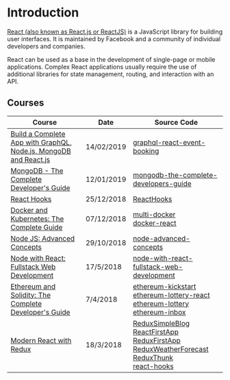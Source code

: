 # Introduction

[React (also known as React.js or ReactJS)](<https://en.wikipedia.org/wiki/React_(JavaScript_library)>) is a JavaScript library for building user interfaces. It is maintained by Facebook and a community of individual developers and companies.

React can be used as a base in the development of single-page or mobile applications. Complex React applications usually require the use of additional libraries for state management, routing, and interaction with an API.

## Courses

| Course                                                                                                            | Date       | Source Code                                                                                                                                                                                                                                                                                                                                                                                    |
| ----------------------------------------------------------------------------------------------------------------- | ---------- | ---------------------------------------------------------------------------------------------------------------------------------------------------------------------------------------------------------------------------------------------------------------------------------------------------------------------------------------------------------------------------------------------- |
| [Build a Complete App with GraphQL, Node.js, MongoDB and React.js](/other/graphql-graphql-react-event-booking.md) | 14/02/2019 | [graphql-react-event-booking](https://github.com/peelmicro/graphql-react-event-booking)                                                                                                                                                                                                                                                                                                        |
| [MongoDB - The Complete Developer's Guide](/databases/mongodb-mongodb-the-complete-developers-guide.md)           | 12/01/2019 | [mongodb-the-complete-developers-guide](https://github.com/peelmicro/mongodb-the-complete-developers-guide)                                                                                                                                                                                                                                                                                    |
| [React Hooks](/frontend/react-react-hooks.md)                                                                     | 25/12/2018 | [ReactHooks](https://github.com/peelmicro/ReactHooks)                                                                                                                                                                                                                                                                                                                                          |
| [Docker and Kubernetes: The Complete Guide](/other/docker-multi-docker.md)                                        | 07/12/2018 | [multi-docker](https://github.com/peelmicro/multi-docker) <br> [docker-react](https://github.com/peelmicro/docker-react)                                                                                                                                                                                                                                                                       |
| [Node JS: Advanced Concepts](/backend/nodejs-advanced-node-for-developers.md)                                     | 29/10/2018 | [node-advanced-concepts](https://github.com/peelmicro/node-advanced-concepts)                                                                                                                                                                                                                                                                                                                  |
| [Node with React: Fullstack Web Development](/backend/nodejs-node-with-react-fullstack-web-development.md)        | 17/5/2018  | [node-with-react-fullstack-web-development](https://github.com/peelmicro/node-with-react-fullstack-web-development)                                                                                                                                                                                                                                                                            |
| [Ethereum and Solidity: The Complete Developer's Guide](/other/blockchain-ethereum-kickstart.md)                  | 7/4/2018   | [ethereum-kickstart](https://github.com/peelmicro/ethereum-kickstart)<br>[ethereum-lottery-react](https://github.com/peelmicro/ethereum-lottery-react)<br>[ethereum-lottery](https://github.com/peelmicro/ethereum-lottery)<br>[ethereum-inbox](https://github.com/peelmicro/ethereum-inbox)                                                                                                   |
| [Modern React with Redux](/frontend/react-react-redux.md)                                                         | 18/3/2018  | [ReduxSimpleBlog](https://github.com/peelmicro/ReduxSimpleBlog)<br>[ReactFirstApp](https://github.com/peelmicro/ReactFirstApp)<br>[ReduxFirstApp](https://github.com/peelmicro/ReduxFirstApp)<br>[ReduxWeatherForecast](https://github.com/peelmicro/ReduxWeatherForecast)<br>[ReduxThunk](https://github.com/peelmicro/ReduxThunk)<br>[react-hooks](https://github.com/peelmicro/react-hooks) |
